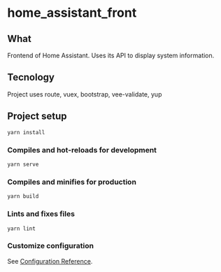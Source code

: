 # home_assistant_front

## What
Frontend of Home Assistant. Uses its API to display system information.

## Tecnology
Project uses route, vuex, bootstrap, vee-validate, yup

## Project setup
```
yarn install
```

### Compiles and hot-reloads for development
```
yarn serve
```

### Compiles and minifies for production
```
yarn build
```

### Lints and fixes files
```
yarn lint
```

### Customize configuration
See [Configuration Reference](https://cli.vuejs.org/config/).
